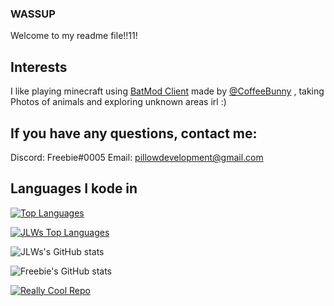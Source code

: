 ### WASSUP
Welcome to my readme file!!11!

## Interests
I like playing minecraft using [BatMod Client](https://batmod.com) made by [@CoffeeBunny](https://github.com/CoffeeBunny) , taking Photos of animals and exploring unknown areas irl :) 

## If you have any questions, contact me:

Discord: Freebie#0005
Email: pillowdevelopment@gmail.com

## Languages I kode in

[![Top Languages](https://github-readme-stats.vercel.app/api/top-langs/?username=freebieii&theme=blue-green)](https://github.com/anuraghazra/github-readme-stats)

[![JLWs Top Languages](https://github-readme-stats.vercel.app/api/top-langs/?username=JacobWoolbright&theme=blue-green)](https://github.com/anuraghazra/github-readme-stats)

![JLWs's GitHub stats](https://github-readme-stats.vercel.app/api?username=JacobWoolbright&count_private=true&show_icons=true&theme=great-gatsby)

![Freebie's GitHub stats](https://github-readme-stats.vercel.app/api?username=freebieii&count_private=true&show_icons=true&theme=great-gatsby)

[![Really Cool Repo](https://github-readme-stats.vercel.app/api/pin/?username=freebieii&repo=Bee-Movie-Script-Spammer&theme=blue-green)](https://github.com/FreebieII/Bee-Movie-Script-Spammer)

